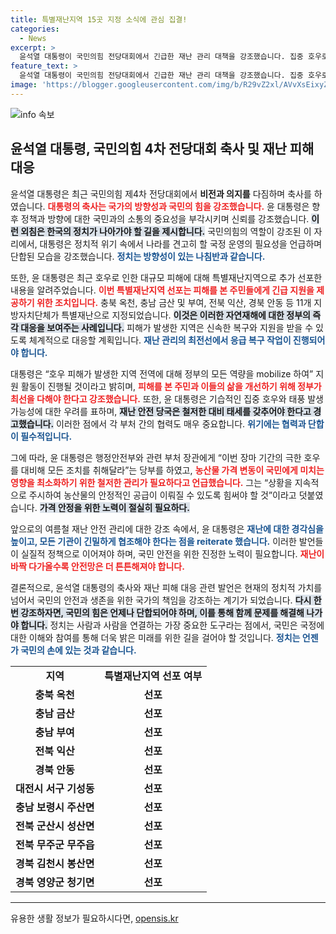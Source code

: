 ```yaml
---
title: 특별재난지역 15곳 지정 소식에 관심 집결!
categories:
  - News
excerpt: >
  윤석열 대통령이 국민의힘 전당대회에서 긴급한 재난 관리 대책을 강조했습니다. 집중 호우로 피해를 입은 15개 지역을 특별재난지역으로 선포하며 응급 복구와 가격 안정을 위한 정부의 전방위적 지원을 약속했습니다.
feature_text: >
  윤석열 대통령이 국민의힘 전당대회에서 긴급한 재난 관리 대책을 강조했습니다. 집중 호우로 피해를 입은 15개 지역을 특별재난지역으로 선포하며 응급 복구와 가격 안정을 위한 정부의 전방위적 지원을 약속했습니다.
image: 'https://blogger.googleusercontent.com/img/b/R29vZ2xl/AVvXsEixyZcFfHzMRdzZMjFBmAUKJYCLCGyLL1o632UiGVXcaFdKo_bkvkuCioo0uUKlGfBVcT3P84aROyZIXSBEx3Aw5nCQ3pTgDom1WDC4m8eifvWiAmWEEVb4x6G_l8C0QH225ldMjyaFvpxGEBGNO37VmDTDMHGhJPq73UglMfDca1-0aw/s1600/blogspot.png'
---
```


<p><img src="https://blogger.googleusercontent.com/img/b/R29vZ2xl/AVvXsEixyZcFfHzMRdzZMjFBmAUKJYCLCGyLL1o632UiGVXcaFdKo_bkvkuCioo0uUKlGfBVcT3P84aROyZIXSBEx3Aw5nCQ3pTgDom1WDC4m8eifvWiAmWEEVb4x6G_l8C0QH225ldMjyaFvpxGEBGNO37VmDTDMHGhJPq73UglMfDca1-0aw/s1600/blogspot.png" alt="info 속보" /></p>

<h2 data-ke-size="size26">윤석열 대통령, 국민의힘 4차 전당대회 축사 및 재난 피해 대응</h2>

<p data-ke-size="size16"></p>

<p>윤석열 대통령은 최근 국민의힘 제4차 전당대회에서 <strong>비전과 의지를</strong> 다짐하며 축사를 하였습니다. <b><span style="color: #ee2323;">대통령의 축사는 국가의 방향성과 국민의 힘을 강조했습니다.</span></b> 윤 대통령은 향후 정책과 방향에 대한 국민과의 소통의 중요성을 부각시키며 신뢰를 강조했습니다. <b><span style="background-color: #21538527;">이런 외침은 한국의 정치가 나아가야 할 길을 제시합니다.</span></b> 국민의힘의 역할이 강조된 이 자리에서, 대통령은 정치적 위기 속에서 나라를 견고히 할 국정 운영의 필요성을 언급하며 단합된 모습을 강조했습니다. <b><span style="color: #1a5490;">정치는 방향성이 있는 나침반과 같습니다.</span></b></p>

<p data-ke-size="size16"></p>

<p>또한, 윤 대통령은 최근 호우로 인한 대규모 피해에 대해 특별재난지역으로 추가 선포한 내용을 알려주었습니다. <b><span style="color: #ee2323;">이번 특별재난지역 선포는 피해를 본 주민들에게 긴급 지원을 제공하기 위한 조치입니다.</span></b> 충북 옥천, 충남 금산 및 부여, 전북 익산, 경북 안동 등 11개 지방자치단체가 특별재난으로 지정되었습니다. <b><span style="background-color: #21538527;">이것은 이러한 자연재해에 대한 정부의 즉각 대응을 보여주는 사례입니다.</span></b> 피해가 발생한 지역은 신속한 복구와 지원을 받을 수 있도록 체계적으로 대응할 계획입니다. <b><span style="color: #1a5490;">재난 관리의 최전선에서 응급 복구 작업이 진행되어야 합니다.</span></b></p>

<p data-ke-size="size16"></p>

<p>대통령은 “호우 피해가 발생한 지역 전역에 대해 정부의 모든 역량을 mobilize 하여” 지원 활동이 진행될 것이라고 밝히며, <b><span style="color: #ee2323;">피해를 본 주민과 이들의 삶을 개선하기 위해 정부가 최선을 다해야 한다고 강조했습니다.</span></b> 또한, 윤 대통령은 기습적인 집중 호우와 태풍 발생 가능성에 대한 우려를 표하며, <b><span style="background-color: #21538527;">재난 안전 당국은 철저한 대비 태세를 갖추어야 한다고 경고했습니다.</span></b> 이러한 점에서 각 부처 간의 협력도 매우 중요합니다. <b><span style="color: #1a5490;">위기에는 협력과 단합이 필수적입니다.</span></b></p>

<p data-ke-size="size16"></p>

<p>그에 따라, 윤 대통령은 행정안전부와 관련 부처 장관에게 “이번 장마 기간의 극한 호우를 대비해 모든 조치를 취해달라”는 당부를 하였고, <b><span style="color: #ee2323;">농산물 가격 변동이 국민에게 미치는 영향을 최소화하기 위한 철저한 관리가 필요하다고 언급했습니다.</span></b> 그는 “상황을 지속적으로 주시하여 농산물의 안정적인 공급이 이뤄질 수 있도록 힘써야 할 것”이라고 덧붙였습니다. <b><span style="background-color: #21538527;">가격 안정을 위한 노력이 절실히 필요하다.</span></b> </p>

<p data-ke-size="size16"></p>

<p>앞으로의 여름철 재난 안전 관리에 대한 강조 속에서, 윤 대통령은 <b><span style="color: #1a5490;">재난에 대한 경각심을 높이고, 모든 기관이 긴밀하게 협조해야 한다는 점을 reiterate 했습니다.</span></b> 이러한 발언들이 실질적 정책으로 이어져야 하며, 국민 안전을 위한 진정한 노력이 필요합니다. <b><span style="color: #ee2323;">재난이 바짝 다가올수록 안전망은 더 튼튼해져야 합니다.</span></b> </p>

<p data-ke-size="size16"></p>

<p>결론적으로, 윤석열 대통령의 축사와 재난 피해 대응 관련 발언은 현재의 정치적 가치를 넘어서 국민의 안전과 생존을 위한 국가의 책임을 강조하는 계기가 되었습니다. <b><span style="background-color: #21538527;">다시 한번 강조하자면, 국민의 힘은 언제나 단합되어야 하며, 이를 통해 함께 문제를 해결해 나가야 합니다.</span></b> 정치는 사람과 사람을 연결하는 가장 중요한 도구라는 점에서, 국민은 국정에 대한 이해와 참여를 통해 더욱 밝은 미래를 위한 길을 걸어야 할 것입니다. <b><span style="color: #1a5490;">정치는 언젠가 국민의 손에 있는 것과 같습니다.</span></b> </p>

<p data-ke-size="size16"></p>

<table style="width: 100%; border-collapse: collapse;">
    <tr>
        <td style="text-align: center; height: 17px;"><b>지역</b></td>
        <td style="text-align: center; height: 17px;"><b>특별재난지역 선포 여부</b></td>
    </tr>
    <tr>
        <td style="text-align: center; height: 17px;"><b>충북 옥천</b></td>
        <td style="text-align: center; height: 17px;"><b>선포</b></td>
    </tr>
    <tr>
        <td style="text-align: center; height: 17px;"><b>충남 금산</b></td>
        <td style="text-align: center; height: 17px;"><b>선포</b></td>
    </tr>
    <tr>
        <td style="text-align: center; height: 17px;"><b>충남 부여</b></td>
        <td style="text-align: center; height: 17px;"><b>선포</b></td>
    </tr>
    <tr>
        <td style="text-align: center; height: 17px;"><b>전북 익산</b></td>
        <td style="text-align: center; height: 17px;"><b>선포</b></td>
    </tr>
    <tr>
        <td style="text-align: center; height: 17px;"><b>경북 안동</b></td>
        <td style="text-align: center; height: 17px;"><b>선포</b></td>
    </tr>
    <tr>
        <td style="text-align: center; height: 17px;"><b>대전시 서구 기성동</b></td>
        <td style="text-align: center; height: 17px;"><b>선포</b></td>
    </tr>
    <tr>
        <td style="text-align: center; height: 17px;"><b>충남 보령시 주산면</b></td>
        <td style="text-align: center; height: 17px;"><b>선포</b></td>
    </tr>
    <tr>
        <td style="text-align: center; height: 17px;"><b>전북 군산시 성산면</b></td>
        <td style="text-align: center; height: 17px;"><b>선포</b></td>
    </tr>
    <tr>
        <td style="text-align: center; height: 17px;"><b>전북 무주군 무주읍</b></td>
        <td style="text-align: center; height: 17px;"><b>선포</b></td>
    </tr>
    <tr>
        <td style="text-align: center; height: 17px;"><b>경북 김천시 봉산면</b></td>
        <td style="text-align: center; height: 17px;"><b>선포</b></td>
    </tr>
    <tr>
        <td style="text-align: center; height: 17px;"><b>경북 영양군 청기면</b></td>
        <td style="text-align: center; height: 17px;"><b>선포</b></td>
    </tr>
</table>

<hr/>

<p data-ke-size="size16"></p>
유용한 생활 정보가 필요하시다면, <a href="https://opensis.kr" rel="dofollow">opensis.kr</a>


